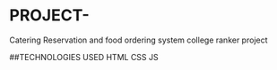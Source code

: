 # PROJECT-
Catering Reservation and food ordering system college ranker project

##TECHNOLOGIES USED
HTML
CSS
JS
